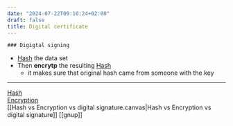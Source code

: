 ```yaml
---
date: "2024-07-22T09:10:24+02:00"
draft: false
title: Digital certificate
---
```


    ### Digigtal signing

-   [Hash](/Notes/posts/Hash) the data set
-   Then **encrytp** the resulting [Hash](/Notes/posts/Hash)
    -   it makes sure that original hash came from someone with the key

------------------------------------------------------------------------

[Hash](/Notes/posts/Hash)  
[Encryption](/Notes/posts/Encryption)  
\[\[Hash vs Encryption vs digital signature.canvas\|Hash vs Encryption
vs digital signature\]\] \[\[gnup\]\]
